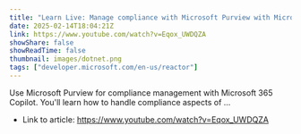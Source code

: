 ```yaml
---
title: "Learn Live: Manage compliance with Microsoft Purview with Microsoft 365 Copilot"
date: 2025-02-14T18:04:21Z
link: https://www.youtube.com/watch?v=Eqox_UWDQZA
showShare: false
showReadTime: false
thumbnail: images/dotnet.png
tags: ["developer.microsoft.com/en-us/reactor"]
---
```

Use Microsoft Purview for compliance management with Microsoft 365 Copilot. You'll learn how to handle compliance aspects of ...

- Link to article: https://www.youtube.com/watch?v=Eqox_UWDQZA